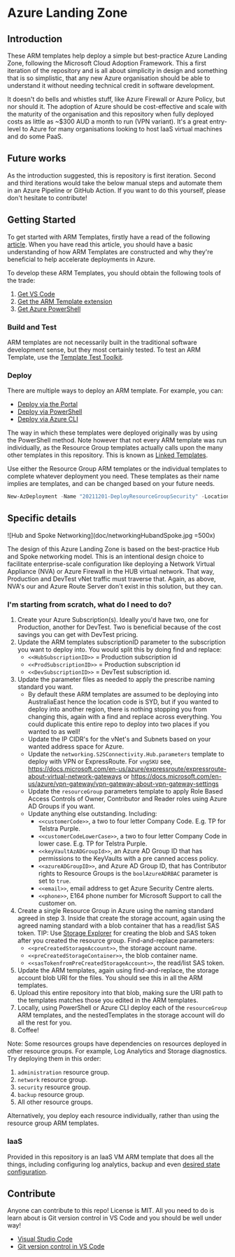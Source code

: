# Azure Landing Zone

## Introduction

These ARM templates help deploy a simple but best-practice Azure Landing Zone, following the Microsoft Cloud Adoption Framework. This a first iteration of the repository and is all about simplicity in design and something that is so simplistic, that any new Azure organisation should be able to understand it without needing technical credit in software development.

It doesn't do bells and whistles stuff, like Azure Firewall or Azure Policy, but nor should it. The adoption of Azure should be cost-effective and scale with the maturity of the organisation and this repository when fully deployed costs as little as ~$300 AUD a month to run (VPN variant). It's a great entry-level to Azure for many organisations looking to host IaaS virtual machines and do some PaaS.

## Future works

As the introduction suggested, this is repository is first iteration. Second and third iterations would take the below manual steps and automate them in an Azure Pipeline or GitHub Action. If you want to do this yourself, please don't hesitate to contribute!

## Getting Started

To get started with ARM Templates, firstly have a read of the following [article](https://docs.microsoft.com/en-us/azure/azure-resource-manager/templates/template-tutorial-create-first-template?tabs=azure-powershell). When you have read this article, you should have a basic understanding of how ARM Templates are constructed and why they're beneficial to help accelerate deployments in Azure.

To develop these ARM Templates, you should obtain the following tools of the trade:

1. [Get VS Code](https://code.visualstudio.com/download)
2. [Get the ARM Template extension](https://marketplace.visualstudio.com/items?itemName=msazurermtools.azurerm-vscode-tools)
3. [Get Azure PowerShell](https://docs.microsoft.com/en-us/powershell/azure/install-az-ps?view=azps-4.7.0)

### Build and Test

ARM templates are not necessarily built in the traditional software development sense, but they most certainly tested. To test an ARM Template, use the [Template Test Toolkit](https://docs.microsoft.com/en-us/azure/azure-resource-manager/templates/test-toolkit).

### Deploy

There are multiple ways to deploy an ARM template. For example, you can:

- [Deploy via the Portal](https://docs.microsoft.com/en-us/azure/azure-resource-manager/templates/deploy-portal)
- [Deploy via PowerShell](https://docs.microsoft.com/en-us/azure/azure-resource-manager/templates/deploy-powershell)
- [Deploy via Azure CLI](https://docs.microsoft.com/en-us/azure/azure-resource-manager/templates/deploy-cli)

The way in which these templates were deployed originally was by using the PowerShell method. Note however that not every ARM template was run individually, as the Resource Group templates actually calls upon the many other templates in this repository. This is known as [Linked Templates](https://docs.microsoft.com/en-us/azure/azure-resource-manager/templates/linked-templates).

Use either the Resource Group ARM templates or the individual templates to complete whatever deployment you need. These templates as their name implies are templates, and can be changed based on your future needs.

```powershell
New-AzDeployment -Name "20211201-DeployResourceGroupSecurity" -Location "Australia East" -TemplateParameterFile .\parameters\resourceGroup.Security.Prod.parameters.json -TemplateFile .\resourceGroup.json
```

## Specific details

![Hub and Spoke Networking](doc/networkingHubandSpoke.jpg =500x)

The design of this Azure Landing Zone is based on the best-practice Hub and Spoke networking model. This is an intentional design choice to facilitate enterprise-scale configuration like deploying a Network Virtual Appliance (NVA) or Azure Firewall in the HUB virtual network. That way, Production and DevTest vNet traffic must traverse that. Again, as above, NVA's our and Azure Route Server don't exist in this solution, but they can.

### I'm starting from scratch, what do I need to do?

1. Create your Azure Subscription(s). Ideally you'd have two, one for Production, another for DevTest. Two is beneficial because of the cost savings you can get with DevTest pricing.
2. Update the ARM templates subscriptionID parameter to the subscription you want to deploy into. You would split this by doing find and replace:
   - `<<HubSubscriptionID>>` = Production subscription id
   - `<<ProdSubscriptionID>>` = Production subscription id
   - `<<DevSubscriptionID>>` = DevTest subscription id.
3. Update the parameter files as needed to apply the prescribe naming standard you want.
   - By default these ARM templates are assumed to be deploying into AustraliaEast hence the location code is SYD, but if you wanted to deploy into another region, there is nothing stopping you from changing this, again with a find and replace across everything. You could duplicate this entire repo to deploy into two places if you wanted to as well!
   - Update the IP CIDR's for the vNet's and Subnets based on your wanted address space for Azure.
   - Update the `networking.S2SConnectivity.Hub.parameters` template to deploy with VPN or ExpressRoute. For `vngSKU` see, https://docs.microsoft.com/en-us/azure/expressroute/expressroute-about-virtual-network-gateways or https://docs.microsoft.com/en-us/azure/vpn-gateway/vpn-gateway-about-vpn-gateway-settings
   - Update the `resourceGroup` parameters template to apply Role Based Access Controls of Owner, Contributor and Reader roles using Azure AD Groups if you want.
   - Update anything else outstanding. Including:
     - `<<customerCode>>`, a two to four letter Company Code. E.g. TP for Telstra Purple.
     - `<<customerCodeLowerCase>>`, a two to four letter Company Code in lower case. E.g. TP for Telstra Purple.
     - `<<keyVaultAzADGroupId>>`, an Azure AD Group ID that has permissions to the KeyVaults with a pre canned access policy.
     - `<<azureADGroupID>>`, and Azure AD Group ID, that has Contributor rights to Resource Groups is the `boolAzureADRBAC` parameter is set to `true`.
     - `<<email>>`, email address to get Azure Security Centre alerts.
     - `<<phone>>`, E164 phone number for Microsoft Support to call the customer on.
4. Create a single Resource Group in Azure using the naming standard agreed in step 3. Inside that create the storage account, again using the agreed naming standard with a blob container that has a read/list SAS token. TIP: Use [Storage Explorer](https://azure.microsoft.com/en-us/features/storage-explorer/) for creating the blob and SAS token after you created the resource group. Find-and-replace parameters:
   - `<<preCreatedStorageAccount>>`, the storage account name.
   - `<<preCreatedStorageContainer>>`, the blob container name.
   - `<<sasTokenfromPreCreatedStorageAccount>>`, the read/list SAS token.
5. Update the ARM templates, again using find-and-replace, the storage account blob URI for the files. You should see this in all the ARM templates.
6. Upload this entire repository into that blob, making sure the URI path to the templates matches those you edited in the ARM templates.
7. Locally, using PowerShell or Azure CLI deploy each of the `resourceGroup` ARM templates, and the nestedTemplates in the storage account will do all the rest for you.
8. Coffee!

Note: Some resources groups have dependencies on resources deployed in other resource groups. For example, Log Analytics and Storage diagnostics. Try deploying them in this order:

1. `administration` resource group.
2. `network` resource group.
3. `security` resource group.
4. `backup` resource group.
5. All other resource groups.

Alternatively, you deploy each resource individually, rather than using the resource group ARM templates.

### IaaS

Provided in this repository is an IaaS VM ARM template that does all the things, including configuring log analytics, backup and even [desired state configuration](https://docs.microsoft.com/en-us/powershell/scripting/dsc/overview/overview?view=powershell-7).

## Contribute

Anyone can contribute to this repo! License is MIT. All you need to do is learn about is Git version control in VS Code and you should be well under way!

- [Visual Studio Code](https://github.com/Microsoft/vscode)
- [Git version control in VS Code](https://code.visualstudio.com/docs/introvideos/versioncontrol)
